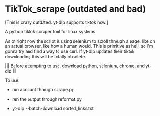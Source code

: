 # TikTok_scrape (outdated and bad)
[This is crazy outdated. yt-dlp supports tiktok now.]


A python tiktok scraper tool for linux systems. 

As of right now the script is using selenium to scroll through a page, like on an actual browser, like how a human would. This is primitive as hell, so I'm gonna try and find a way to use curl. If yt-dlp updates their tiktok downloading this will be totally obsolete. 

||| Before attempting to use, download python, selenium, chrome, and yt-dlp |||


To use:

- run account through scrape.py 

- run the output through reformat.py

- yt-dlp --batch-download sorted_links.txt
